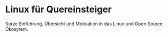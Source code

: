 # Linux für Quereinsteiger
Kurze Einführung, Übersicht und Motivation in das Linux und Open Source Ökosytem.
